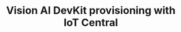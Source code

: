---
title: "Vision AI DevKit provisioning with IoT Central"
permalink: /docs/projects/iotcentral/
redirect_to: https://azure.github.io/Vision-AI-DevKit-Pages/docs/community_project01
excerpt: "Connect the Vision AI DevKit to Azure services."
header:
  overlay_image: /assets/images/node-graphic.png
  overlay_full: true
  teaser: /assets/images/iotcentral.png
difficulty: MEDIUM
last_modified_at: 2019-9-13
---
